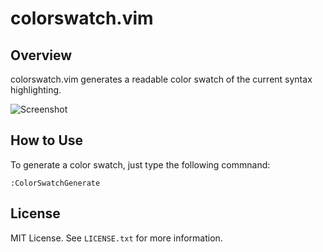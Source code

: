 colorswatch.vim
===============


Overview
--------
colorswatch.vim generates a readable color swatch of the current syntax highlighting.

![Screenshot](http://cocopon.me/app/colorswatch.vim/img/screenshot.png)


How to Use
----------
To generate a color swatch, just type the following commnand:

```vim
:ColorSwatchGenerate
```


License
-------
MIT License.
See `LICENSE.txt` for more information.

